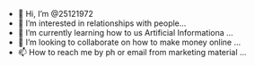 - 👋 Hi, I’m @25121972
- 👀 I’m interested in relationships with people...
- 🌱 I’m currently learning how to us Artificial Informationa ...
- 💞️ I’m looking to collaborate on how to make money online ...
- 📫 How to reach me by ph or email from marketing material ...

<!---
25121972/25121972 is a ✨ special ✨ repository because its `README.md` (this file) appears on your GitHub profile.
You can click the Preview link to take a look at your changes.
--->
